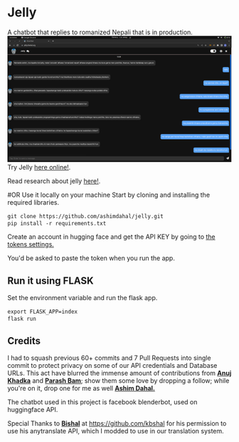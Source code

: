 # Jelly
A chatbot that replies to romanized Nepali that is in production. 
![Alt text](static/img/demo.png?raw=true "Jelly In action")
Try Jelly [here online!](https://jelly.thetwl.org).

Read research about jelly [here!](https://doi.org/10.21203/rs.3.rs-2183870/v2).


#OR Use it locally on your machine
Start by cloning and installing the required libraries.

    git clone https://github.com/ashimdahal/jelly.git
	pip install -r requirements.txt     
  Create an account in hugging face and get the API KEY by going to [the tokens settings.](https://huggingface.co/settings/tokens)

You'd be asked to paste the token when you run the app.
## Run it using FLASK
Set the environment variable and run the flask app.
```
export FLASK_APP=index
flask run
```

## Credits
I had to squash previous 60+ commits and 7 Pull Requests into single commit to protect privacy on some of our API credentials and Database URLs. This act have blurred the immense amount of contributions from **[Anuj Khadka](https://github.com/Anuj-Khadka)** and **[Parash Bam](https://github.com/Parashbam69)**; show them some love by dropping a follow; while you're on it, drop one for me as well **[Ashim Dahal.](https://github.com/ashimdahal)**


The chatbot used in this project is facebook blenderbot, used on huggingface API.

Special Thanks to **[Bishal](https://github.com/kbshal)** at https://github.com/kbshal  for his permission to use his anytranslate API, which I modded to use in our translation system.
